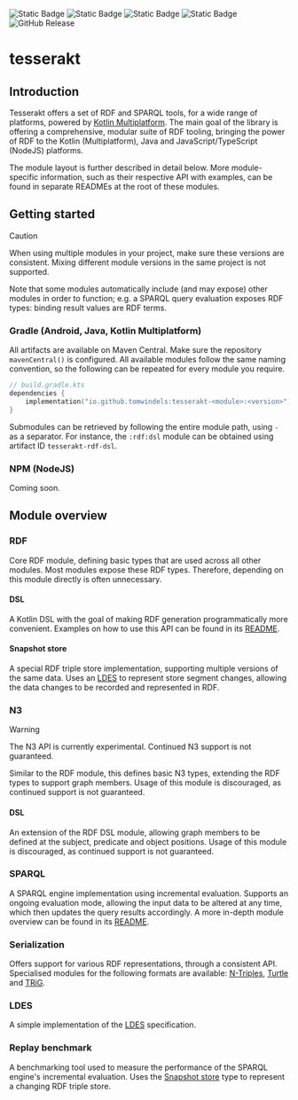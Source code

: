 ![Static Badge](https://img.shields.io/badge/platform-kmp-mediumorchid) ![Static Badge](https://img.shields.io/badge/platform-android-brightgreen) ![Static Badge](https://img.shields.io/badge/platform-jvm-darkorange) ![Static Badge](https://img.shields.io/badge/platform-js-yellow)
![GitHub Release](https://img.shields.io/github/v/release/tomwindels/tesserakt?label=stable&color=%23208a48)
# tesserakt
## Introduction
Tesserakt offers a set of RDF and SPARQL tools, for a wide range of platforms, powered by [Kotlin Multiplatform](https://kotlinlang.org/docs/multiplatform.html). The main goal of the library is offering a comprehensive, modular suite of RDF tooling, bringing the power of RDF to the Kotlin (Multiplatform), Java and JavaScript/TypeScript (NodeJS) platforms.

The module layout is further described in detail below. More module-specific information, such as their respective API with examples, can be found in separate READMEs at the root of these modules.
## Getting started
> [!CAUTION]
> When using multiple modules in your project, make sure these versions are consistent. Mixing different module versions in the same project is not supported.

Note that some modules automatically include (and may expose) other modules in order to function; e.g. a SPARQL query evaluation exposes RDF types: binding result values are RDF terms.
### Gradle (Android, Java, Kotlin Multiplatform)
All artifacts are available on Maven Central. Make sure the repository `mavenCentral()` is configured.
All available modules follow the same naming convention, so the following can be repeated for every module you require.
```kt
// build.gradle.kts
dependencies {
    implementation("io.github.tomwindels:tesserakt-<module>:<version>")
}
```
Submodules can be retrieved by following the entire module path, using `-` as a separator. For instance, the `:rdf:dsl` module can be obtained using artifact ID `tesserakt-rdf-dsl`.
### NPM (NodeJS)
Coming soon.
## Module overview
### RDF
Core RDF module, defining basic types that are used across all other modules. 
Most modules expose these RDF types. Therefore, depending on this module directly is often unnecessary.
#### DSL
A Kotlin DSL with the goal of making RDF generation programmatically more convenient. Examples on how to use this API can be found in its [README](rdf/dsl/README.md).
#### Snapshot store
A special RDF triple store implementation, supporting multiple versions of the same data. Uses an [LDES](https://semiceu.github.io/LinkedDataEventStreams/) to represent store segment changes, allowing the data changes to be recorded and represented in RDF.
### N3
> [!WARNING]  
> The N3 API is currently experimental. Continued N3 support is not guaranteed.

Similar to the RDF module, this defines basic N3 types, extending the RDF types to support graph members. Usage of this module is discouraged, as continued support is not guaranteed.
#### DSL
An extension of the RDF DSL module, allowing graph members to be defined at the subject, predicate and object positions. Usage of this module is discouraged, as continued support is not guaranteed.
### SPARQL
A SPARQL engine implementation using incremental evaluation. Supports an ongoing evaluation mode, allowing the input data to be altered at any time, which then updates the query results accordingly. A more in-depth module overview can be found in its [README](sparql/README.md).
### Serialization
Offers support for various RDF representations, through a consistent API. Specialised modules for the following formats are available: [N-Triples](https://www.w3.org/TR/n-triples/), [Turtle](https://www.w3.org/TR/turtle/) and [TRiG](https://www.w3.org/TR/trig/).
### LDES
A simple implementation of the [LDES](https://semiceu.github.io/LinkedDataEventStreams/) specification.
### Replay benchmark
A benchmarking tool used to measure the performance of the SPARQL engine's incremental evaluation. Uses the [Snapshot store](rdf/snapshot-store/README.md) type to represent a changing RDF triple store.
